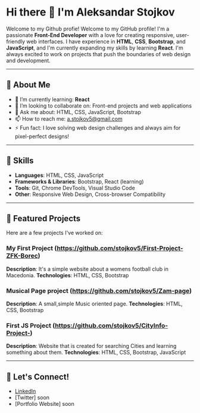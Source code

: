 # Hi there 👋 I'm Aleksandar Stojkov

Welcome to my Github profie!
Welcome to my GitHub profile! I'm a passionate **Front-End Developer** with a love for creating responsive, user-friendly web interfaces. I have experience in **HTML**, **CSS**, **Bootstrap**, and **JavaScript**, and I'm currently expanding my skills by learning **React**. I'm always excited to work on projects that push the boundaries of web design and development.

---

## 🚀 About Me

- 🌱 I’m currently learning: **React**
- 👯 I’m looking to collaborate on: Front-end projects and web applications
- 💬 Ask me about: HTML, CSS, JavaScript, Bootstrap
- 📫 How to reach me: a.stojkov5@gmail.com
- ⚡ Fun fact: I love solving web design challenges and always aim for pixel-perfect designs!

---

## 🔧 Skills

- **Languages**: HTML, CSS, JavaScript
- **Frameworks & Libraries**: Bootstrap, React (learning)
- **Tools**: Git, Chrome DevTools, Visual Studio Code
- **Other**: Responsive Web Design, Cross-browser Compatibility

---

## 📂 Featured Projects

Here are a few projects I've worked on:

### My First Project (https://github.com/stojkov5/First-Project-ZFK-Borec)
**Description**: It's a simple website about a womens football club in Macedonia.
**Technologies**: HTML, CSS, Bootstrap

### Musical Page project (https://github.com/stojkov5/Zam-page)
**Description**: A small,simple Music oriented page.
**Technologies**: HTML, CSS, Bootstrap

### First JS Project (https://github.com/stojkov5/CityInfo-Project-)
**Description**: Website that is created for searching Cities and learning something about them.
**Technologies**: HTML, CSS, Bootstrap, JavaScript

---

## 💬 Let's Connect!

- [LinkedIn](https://www.linkedin.com/in/aleksandar-stojkov-97451829b/)
- [Twitter] soon 
- [Portfolio Website] soon 

